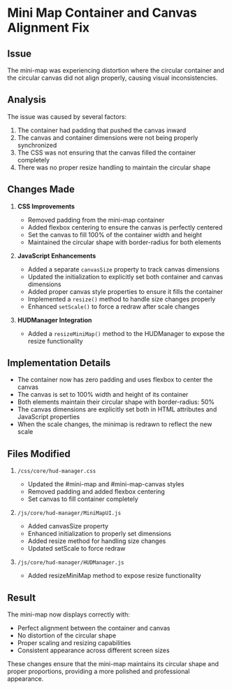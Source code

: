 # Mini Map Container and Canvas Alignment Fix

## Issue
The mini-map was experiencing distortion where the circular container and the circular canvas did not align properly, causing visual inconsistencies.

## Analysis
The issue was caused by several factors:
1. The container had padding that pushed the canvas inward
2. The canvas and container dimensions were not being properly synchronized
3. The CSS was not ensuring that the canvas filled the container completely
4. There was no proper resize handling to maintain the circular shape

## Changes Made

1. **CSS Improvements**
   - Removed padding from the mini-map container
   - Added flexbox centering to ensure the canvas is perfectly centered
   - Set the canvas to fill 100% of the container width and height
   - Maintained the circular shape with border-radius for both elements

2. **JavaScript Enhancements**
   - Added a separate `canvasSize` property to track canvas dimensions
   - Updated the initialization to explicitly set both container and canvas dimensions
   - Added proper canvas style properties to ensure it fills the container
   - Implemented a `resize()` method to handle size changes properly
   - Enhanced `setScale()` to force a redraw after scale changes

3. **HUDManager Integration**
   - Added a `resizeMiniMap()` method to the HUDManager to expose the resize functionality

## Implementation Details
- The container now has zero padding and uses flexbox to center the canvas
- The canvas is set to 100% width and height of its container
- Both elements maintain their circular shape with border-radius: 50%
- The canvas dimensions are explicitly set both in HTML attributes and JavaScript properties
- When the scale changes, the minimap is redrawn to reflect the new scale

## Files Modified
1. `/css/core/hud-manager.css`
   - Updated the #mini-map and #mini-map-canvas styles
   - Removed padding and added flexbox centering
   - Set canvas to fill container completely

2. `/js/core/hud-manager/MiniMapUI.js`
   - Added canvasSize property
   - Enhanced initialization to properly set dimensions
   - Added resize method for handling size changes
   - Updated setScale to force redraw

3. `/js/core/hud-manager/HUDManager.js`
   - Added resizeMiniMap method to expose resize functionality

## Result
The mini-map now displays correctly with:
- Perfect alignment between the container and canvas
- No distortion of the circular shape
- Proper scaling and resizing capabilities
- Consistent appearance across different screen sizes

These changes ensure that the mini-map maintains its circular shape and proper proportions, providing a more polished and professional appearance.